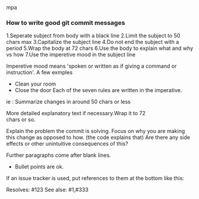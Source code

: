 mpa
### How to write good git commit messages

1.Seperate subject from body with a black line
2.Limit the subject to  50 chars max
3.Capitalize the subject line 
4.Do not end the subject with a period 
5.Wrap the body at 72 chars 
6.Use the body to explain what and why vs how 
7.Use the imperetive mood in the subject line

Imperetive mood means 'spoken or written as if giving a command or  instruction'.
A few exmples 
* Clean your room
* Close the door 
Each of the seven rules are written in the imperative.

ie :
Summarize changes in around 50 chars or less

More detailed explanatory text if necessary.Wrap it to 72  
chars or so.

Explain the problem the commit is solving.
Focus on why you are making this change as opposed to how.
(the code explains that)
Are there any side effects or other unintuitive consequences of this?

Further paragraphs come after blank lines.

- Bullet points are ok.

If an issue tracker is used, put references to them at the 
bottom  like this:

Resolves: #123
See alse: #1,#333

